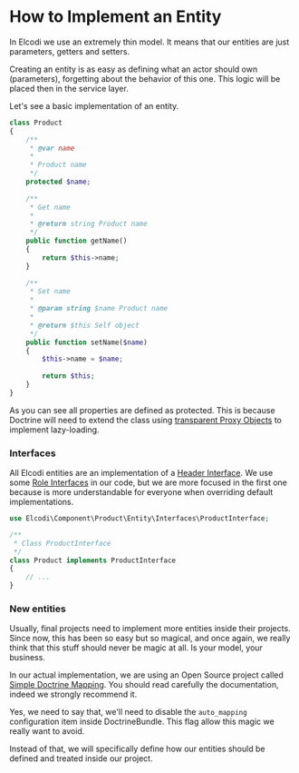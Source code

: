 How to Implement an Entity
==========================

In Elcodi we use an extremely thin model. It means that our entities are just
parameters, getters and setters.

Creating an entity is as easy as defining what an actor should own (parameters),
forgetting about the behavior of this one. This logic will be placed then in the 
service layer.

Let's see a basic implementation of an entity.

``` php
class Product
{
    /**
     * @var name
     *
     * Product name
     */
    protected $name;
     
    /**
     * Get name
     *
     * @return string Product name
     */
    public function getName()
    {
        return $this->name;
    }
    
    /**
     * Set name
     *
     * @param string $name Product name
     *
     * @return $this Self object
     */
    public function setName($name)
    {
        $this->name = $name;
        
        return $this;
    }
}
```

As you can see all properties are defined as protected. This is because Doctrine
will need to extend the class using [transparent Proxy Objects](http://doctrine-orm.readthedocs.org/en/latest/reference/advanced-configuration.html#proxy-objects)
to implement lazy-loading.

### Interfaces

All Elcodi entities are an implementation of a [
Header Interface](http://martinfowler.com/bliki/HeaderInterface.html).
We use some 
[Role Interfaces](http://martinfowler.com/bliki/RoleInterface.html) in
our code, but we are more focused in the first one because is more 
understandable for everyone when overriding default implementations.

``` php
use Elcodi\Component\Product\Entity\Interfaces\ProductInterface;

/**
 * Class ProductInterface
 */
class Product implements ProductInterface
{
    // ...
}
```

### New entities

Usually, final projects need to implement more entities inside their projects.
Since now, this has been so easy but so magical, and once again, we really think
that this stuff should never be magic at all. Is your model, your business.

In our actual implementation, we are using an Open Source project called 
[Simple Doctrine Mapping](https://github.com/mmoreram/SimpleDoctrineMapping). 
You should read carefully the documentation, indeed we strongly recommend it.

Yes, we need to say that, we'll need to disable the `auto_mapping` configuration 
item inside DoctrineBundle. This flag allow this magic we really want to avoid.

Instead of that, we will specifically define how our entities should be defined
and treated inside our project.

